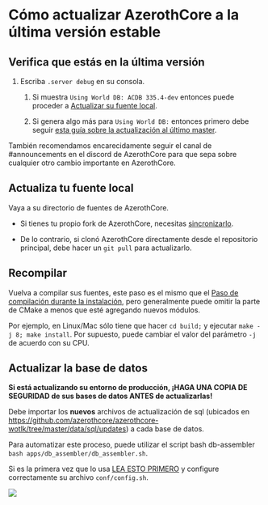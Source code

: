 ﻿# Cómo actualizar AzerothCore a la última versión estable

## Verifica que estás en la última versión

1. Escriba `.server debug` en su consola.
  
    1. Si muestra `Using World DB: ACDB 335.4-dev` entonces puede proceder a [Actualizar su fuente local](#update-your-local-source).
  
    1. Si genera algo más para `Using World DB:` entonces primero debe seguir [esta guía sobre la actualización al último master](upgrade-from-pre-3.0.0-to-latest-master.md).

También recomendamos encarecidamente seguir el canal de #announcements  en el discord de AzerothCore para que sepa sobre cualquier otro cambio importante en AzerothCore.

## Actualiza tu fuente local

Vaya a su directorio de fuentes de AzerothCore.

- Si tienes tu propio fork de AzerothCore, necesitas [sincronizarlo](Syncing-your-fork).

- De lo contrario, si clonó AzerothCore directamente desde el repositorio principal, debe hacer un  `git pull` para actualizarlo.

## Recompilar

Vuelva a compilar sus fuentes, este paso es el mismo que el [Paso de compilación durante la instalación](Installation#3-compiling), pero generalmente puede omitir la parte de CMake a menos que esté agregando nuevos módulos.

Por ejemplo, en Linux/Mac sólo tiene que hacer `cd build;` y ejecutar `make -j 8; make install`. Por supuesto, puede cambiar el valor del parámetro `-j` de acuerdo con su CPU.

## Actualizar la base de datos

**Si está actualizando su entorno de producción, ¡HAGA UNA COPIA DE SEGURIDAD de sus bases de datos ANTES de actualizarlas!**

Debe importar los **nuevos** archivos de actualización de sql (ubicados en https://github.com/azerothcore/azerothcore-wotlk/tree/master/data/sql/updates) a cada base de datos.

Para automatizar este proceso, puede utilizar el script bash db-assembler `bash apps/db_assembler/db_assembler.sh`.

Si es la primera vez que lo usa [LEA ESTO PRIMERO](database-installation.md) y configure correctamente su archivo `conf/config.sh`.

![](https://user-images.githubusercontent.com/75517/50738699-6912ee80-11d7-11e9-95ea-667baa0bda70.png)
